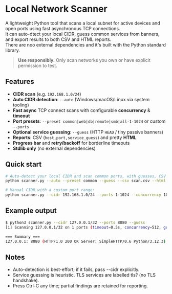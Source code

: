 # Local Network Scanner

A lightweight Python tool that scans a local subnet for active devices and open ports using fast asynchronous TCP connections.  
It can auto-dtect your local CIDR, guess common services from banners, and export results to both CSV and HTML reports.  
There are noo external dependencies and it's built with the Python standard library.

> **Use responsibly.** Only scan networks you own or have explicit permission to test.

## Features

- **CIDR scan** (e.g. `192.168.1.0/24`)
- **Auto CIDR detection**: `--auto` (Windows/macOS/Linux via system tooling)
- **Fast async** TCP connect scans with configurable **concurrency** & **timeout**
- **Port presets**: `--preset common|web|db|remote|smb|all-1-1024` or custom `--ports`
- **Optional service guessing**: `--guess` (HTTP `HEAD` / tiny passive banners)
- **Reports**: CSV (`host,port,service_guess`) and pretty **HTML**
- **Progress bar** and **retry/backoff** for borderline timeouts
- **Stdlib only** (no external dependencies)

## Quick start

```bash
# Auto-detect your local CIDR and scan common ports, with guesses, CSV and HTML outputs:
python scanner.py --auto --preset common --guess --csv scan.csv --html scan.html

# Manual CIDR with a custom port range:
python scanner.py --cidr 192.168.1.0/24 --ports 1-1024 --concurrency 1024 --timeout 0.3
```

## Example output

```bash
$ python3 scanner.py --cidr 127.0.0.1/32 --ports 8080 --guess
[i] Scanning 127.0.0.1/32 on 1 ports (timeout=0.5s, concurrency=512, guess=on)

=== Summary ===
127.0.0.1: 8080 (HTTP/1.0 200 OK Server: SimpleHTTP/0.6 Python/3.12.3)
```

## Notes

- Auto-detection is best-effort; if it fails, pass --cidr explicitly.
- Service guessing is heuristic. TLS services are labelled tls? (no TLS handshake).
- Press Ctrl-C any time; partial findings are retained for reporting.